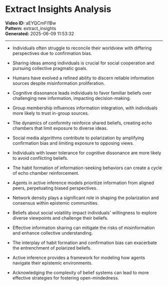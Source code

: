 # Extract Insights Analysis

**Video ID:** aEYQCmFl1Bw  
**Pattern:** extract_insights  
**Generated:** 2025-06-09 11:53:32  

---

- Individuals often struggle to reconcile their worldview with differing perspectives due to confirmation bias.

- Sharing ideas among individuals is crucial for social cooperation and pursuing collective pragmatic goals.

- Humans have evolved a refined ability to discern reliable information sources despite misinformation proliferation.

- Cognitive dissonance leads individuals to favor familiar beliefs over challenging new information, impacting decision-making.

- Group membership influences information integration, with individuals more likely to trust in-group sources.

- The dynamics of conformity reinforce shared beliefs, creating echo chambers that limit exposure to diverse ideas.

- Social media algorithms contribute to polarization by amplifying confirmation bias and limiting exposure to opposing views.

- Individuals with lower tolerance for cognitive dissonance are more likely to avoid conflicting beliefs.

- The habit formation of information-seeking behaviors can create a cycle of echo chamber reinforcement.

- Agents in active inference models prioritize information from aligned peers, perpetuating biased perspectives.

- Network density plays a significant role in shaping the polarization and consensus within epistemic communities.

- Beliefs about social volatility impact individuals' willingness to explore diverse viewpoints and challenge their beliefs.

- Effective information sharing can mitigate the risks of misinformation and enhance collective understanding.

- The interplay of habit formation and confirmation bias can exacerbate the entrenchment of polarized beliefs.

- Active inference provides a framework for modeling how agents navigate their epistemic environments.

- Acknowledging the complexity of belief systems can lead to more effective strategies for fostering open-mindedness.